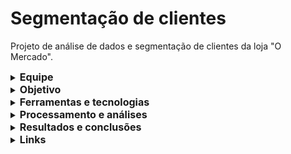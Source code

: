 # Segmentação de clientes
Projeto de análise de dados e segmentação de clientes da loja "O Mercado".

<details>
  <summary><strong style="font-size: 16px;">Equipe</strong></summary>
  Vanessa Santana do Amaral
  </details>
  
<details>
  <summary><strong style="font-size: 16px;">Objetivo</strong></summary>
Realizar uma análise descritiva e segmentação de clientes da loja O Mercado, especializada em produtos alimentícios importados, utilizando a metodologia RFM (Recência, Frequência e Valor Monetário). O objetivo é entender melhor o perfil dos consumidores, identificar padrões de comportamento e apoiar a tomada de decisões estratégicas de marketing, fidelização e crescimento, por meio de dashboards interativos no Google Sheets e Looker Studio.
</details>

<details>
  <summary><strong style="font-size: 16px;">Ferramentas e tecnologias</strong></summary>
Google Sheets para coleta e segmentação dos dados, Looker Studio para criação dos dashboards interativos, Google Slides para a apresentação, Google Documents para a documentação e ficha técnica, Trello e Miro para gestão do projeto e Loom para gravação da apresentação final.
</details>

<details>
  <summary><strong style="font-size: 16px;">Processamento e análises</strong></summary>
A primeira etapa do trabalho consistiu na limpeza e tratamento dos dados. Foram utilizadas as funções QUERY e IMPORTRANGE para consolidar as tabelas e duplicar os dados, evitando a perda de históricos. Também foi realizada a tradução e padronização de expressões, além da correção de formatações.
  
&nbsp;  
Durante a análise, optou-se pela exclusão de clientes com idade superior a 120 anos e transações sem ID, por entender que esses registros não representam clientes ativos. Para os casos em que não havia informação sobre o salário, mas os demais dados cadastrais estavam completos, foram atribuídos valores estimados com base na média salarial por nível de escolaridade.
Foram criadas novas variáveis, como faixa etária, total de filhos, número de compras em loja e online, separação de compras por trimestre, entre outras, utilizando funções como COUNTBLANK, INDEX MATCH, IF, IFS, VLOOKUP, CONCATENATE, SUM, MÉDIA, MÁX, DATADIF. Aplicou-se formatação condicional para identificar duplicatas, o que possibilitou a remoção de mais de 15 mil registros repetidos. 

Antes de integrar as tabelas “clientes”, “transações” e “resumo_compras” em um “consolidado_final” por meio da função INDEX MATCH, foi necessário garantir o tratamento completo de dados nulos, duplicados e também a exclusão de clientes sem transações, de forma a não comprometer a segmentação. Em seguida, os dados foram organizados em tabelas dinâmicas e foram criados gráficos simples para visualização e com o objetivo de compreender melhor os perfis dos clientes.

Com os gráficos finalizados, iniciou-se a etapa de análise dos dados. A função DATADIF foi usada para calcular a recência, enquanto INDEX MATCH foi aplicada para calcular a frequência de compras, e SUM para o valor total gasto por cliente (valor monetário). No cálculo de quartis, utilizaram-se as funções IFS e QUARTIL, classificando os clientes com base na recência de suas compras. Com a lógica do RFM (Recência, Frequência, Monetário), foi considerado como critério notas de 1 a 5, conforme os quartis. 
Com isso, foi possível aplicar uma classificação dos clientes com base na fórmula IFS, conforme a seguinte lógica:

- Cliente VIP: Compram com frequência, gastam bastante e são recentes (R=5, F=5, M=5).
- Cliente Leal: Compram regularmente, com bom valor de compra e são relativamente recentes (R ≥ 4, F ≥ 4, M ≥ 4).
- Cliente Novo: Recente, mas ainda com baixo volume e valor de compras (R = 5, F ≤ 2, M ≤ 3).
- Cliente em Risco: Já foram bons clientes, mas estão há muito tempo sem comprar (R ≤ 2, F ≥ 3, M ≥ 4).
- Cliente Perdido: Compram pouco, gastam pouco e estão inativos há bastante tempo (R ≤ 2, F ≤ 2, M ≤ 2).
- Cliente Potencial: Tem desempenho intermediário, com potencial para se tornar VIP (R ≥ 3, F ≥ 3, M ≥ 3).
- Cliente que Precisa de Atenção: Perfil médio, ainda sem destaque, mas com possibilidades de crescimento (R ≥ 2, F ≥ 2, M ≥ 2).
- Sem Classificação: Casos que não se enquadram nas regras anteriores, podendo indicar inconsistências ou valores extremos.

Com os dados tratados, estruturados e os clientes segmentados, finalizou-se a etapa de processamento e visualização, por meio da criação de dashboards no Google Spreadsheets e início da construção no Looker Studio. Isso permitiu apresentar as informações de forma visual, interativa e atualizada, facilitando a análise de perfis, hábitos de consumo e apoiando a definição de estratégias mais assertivas para o negócio.
  
  </details>

  <details>
  <summary><strong style="font-size: 16px;">Resultados e conclusões</strong></summary>
    
O Mercado possui atualmente 2.227 clientes ativos. Dentre esse total, 38% estão na faixa etária de 51 a 64 anos, sendo classificados como clientes de meia idade. A análise do mostra que 58,6% dos clientes demonstram preferência pelas compras realizadas na loja física e os produtos mais consumidos são vinhos e carnes.

Na segmentação realizada, foram identificados três grupos principais: clientes potenciais, clientes leais e clientes que precisam de atenção.
- Clientes potenciais são os que apresentam maior gasto ao longo do ano. A estratégia recomendada para esse grupo é o fortalecimento do vínculo com a marca, incentivando a fidelização e promovendo sua conversão em clientes VIPs. Algumas ações sugeridas incluem: kits exclusivos com desconto, clube de assinatura com brindes e acesso antecipado a lançamentos.
- Clientes leais realizam compras com frequência e mantêm um bom valor de consumo, representando uma base estável e estratégica para o negócio. Para manter o engajamento desse grupo, as sugestões são: realização de eventos exclusivos, premiações ao final do ano e programas de cashback.
- Clientes que precisam de atenção são aqueles que consomem produtos de maior valor agregado, porém com baixa frequência. Para estimular a recompra, recomenda-se o uso de cupons de desconto nos produtos mais consumidos, cashback para compras realizadas em até 30 dias e brindes como forma de incentivo.
  
Além desses grupos, é importante considerar ações específicas para clientes em risco ou clientes perdidos, com foco em campanhas de reativação. Algumas ideias de abordagem incluem: promoções especiais de retorno, cashbacks especiais, sorteios para aqueles que voltarem a comprar e ofertas personalizadas com base no histórico de consumo.
O público jovem adulto (entre 18 e 30 anos) ainda representa uma parcela pequena da base, com apenas 7 clientes, sendo um grupo que pode ser analisado e trabalhado futuramente. 
Dado que a maioria dos clientes é mais conservador e prefere realizar compras presencialmente, recomenda-se a integração de ações digitais com iniciativas no ponto de venda.

</details>

<details>
<summary><strong style="font-size: 16px;">Links</strong></summary>

[Video - Apresentação](https://www.loom.com/share/62ba46b4358e431495f086585f660309?sid=4adb7149-e7cd-42dc-8086-9d1154f7aad2)

[Looker Studio](https://lookerstudio.google.com/reporting/a42aa365-afcb-4e84-9baa-fa11003db442)
</details>
  
